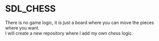 # SDL_CHESS
There is no game logic, it is just a board where you can move the pieces where you want.  
I will create a new repository where I add my own chess logic.
